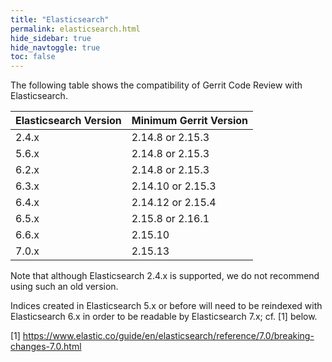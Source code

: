 ```yaml
---
title: "Elasticsearch"
permalink: elasticsearch.html
hide_sidebar: true
hide_navtoggle: true
toc: false
---
```


The following table shows the compatibility of Gerrit Code Review with Elasticsearch.


| Elasticsearch Version | Minimum Gerrit Version |
|-----------------------|------------------------|
| 2.4.x                 | 2.14.8 or 2.15.3       |
| 5.6.x                 | 2.14.8 or 2.15.3       |
| 6.2.x                 | 2.14.8 or 2.15.3       |
| 6.3.x                 | 2.14.10 or 2.15.3      |
| 6.4.x                 | 2.14.12 or 2.15.4      |
| 6.5.x                 | 2.15.8 or 2.16.1       |
| 6.6.x                 | 2.15.10                |
| 7.0.x                 | 2.15.13                |

Note that although Elasticsearch 2.4.x is supported, we do not recommend using
such an old version.

Indices created in Elasticsearch 5.x or before will need to be reindexed with
Elasticsearch 6.x in order to be readable by Elasticsearch 7.x; cf. [1] below.

[1] https://www.elastic.co/guide/en/elasticsearch/reference/7.0/breaking-changes-7.0.html
